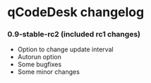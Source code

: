 # qCodeDesk changelog

### 0.9-stable-rc2 (included rc1 changes)
- Option to change update interval
- Autorun option
- Some bugfixes
- Some minor changes
